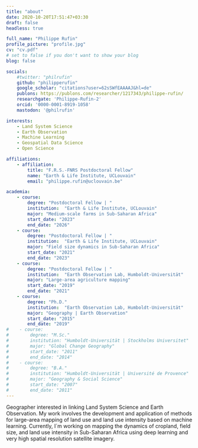 ```yaml
---
title: "about"
date: 2020-10-20T17:51:47+03:30
draft: false
headless: true

full_name: "Philippe Rufin"
profile_picture: "profile.jpg"
cv: "cv.pdf"
# set to false if you don't want to show your blog
blog: false

socials:
    #twitter: "philrufin"
    github: "philipperufin"
    google_scholar: "citations?user=62sSWfEAAAAJ&hl=de"
    publons: https://publons.com/researcher/1217343/philippe-rufin/
    researchgate: 'Philippe-Rufin-2'
    orcid: '0000-0001-8919-1058'
    mastodon: '@philrufin'

interests:
    - Land System Science
    - Earth Observation
    - Machine Learning
    - Geospatial Data Science
    - Open Science

affiliations:
    - affiliation:
        title: "F.R.S.-FNRS Postdoctoral Fellow"
        name: "Earth & Life Institute, UCLouvain"
        email: "philippe.rufin@uclouvain.be"

academia:
    - course:
        degree: "Postdoctoral Fellow | "
        institution:  "Earth & Life Institute, UCLouvain"
        major: "Medium-scale farms in Sub-Saharan Africa"
        start_date: "2023"
        end_date: "2026"
    - course:
        degree: "Postdoctoral Fellow | "
        institution:  "Earth & Life Institute, UCLouvain"
        major: "Field size dynamics in Sub-Saharan Africa"
        start_date: "2021"
        end_date: "2023"
    - course:
        degree: "Postdoctoral Fellow | "
        institution:  "Earth Observation Lab, Humboldt-Universität"
        major: "Large-area agriculture mapping"
        start_date: "2019"
        end_date: "2021"
    - course:
        degree: "Ph.D."
        institution:  "Earth Observation Lab, Humboldt-Universität"
        major: "Geography | Earth Observation"
        start_date: "2015"
        end_date: "2019"
#    - course:
#        degree: "M.Sc."
#        institution: "Humboldt-Universität | Stockholms Universitet"
#        major: "Global Change Geography"
#        start_date: "2011"
#        end_date: "2014"
#    - course:
#        degree: "B.A."
#        institution: "Humboldt-Universität | Université de Provence"
#        major: "Geography & Social Science"
#        start_date: "2007"
#        end_date: "2011"
---
```


Geographer interested in linking Land System Science and Earth Observation. My work involves the development and application of methods for large-area mapping of land use and land use intensity based on machine learning. Currently, I´m working on mapping the dynamics of cropland, field size, and land use intensity in Sub-Saharan Africa using deep learning and very high spatial resolution satellite imagery.